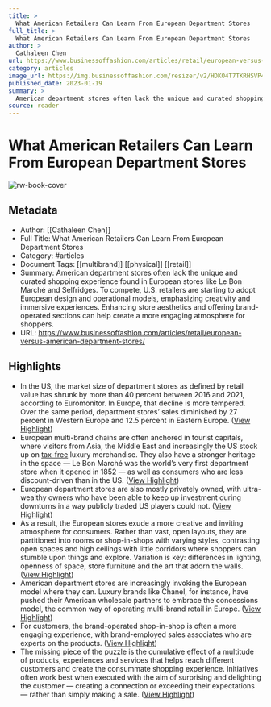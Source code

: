 ```yaml
---
title: >
  What American Retailers Can Learn From European Department Stores
full_title: >
  What American Retailers Can Learn From European Department Stores
author: >
  Cathaleen Chen
url: https://www.businessoffashion.com/articles/retail/european-versus-american-department-stores/
category: articles
image_url: https://img.businessoffashion.com/resizer/v2/HDKO4T7TKRHSVP4FSCTCXPLLO4.jpg?smart=true&auth=8f7d17bfa0cc2959a138b0bfaadb9322b4ecdeb60fe3a61c43fb254e168bdf84&width=1200&height=630
published_date: 2023-01-19
summary: >
  American department stores often lack the unique and curated shopping experience found in European stores like Le Bon Marché and Selfridges. To compete, U.S. retailers are starting to adopt European design and operational models, emphasizing creativity and immersive experiences. Enhancing store aesthetics and offering brand-operated sections can help create a more engaging atmosphere for shoppers.
source: reader
---
```

# What American Retailers Can Learn From European Department Stores

![rw-book-cover](https://img.businessoffashion.com/resizer/v2/HDKO4T7TKRHSVP4FSCTCXPLLO4.jpg?smart=true&auth=8f7d17bfa0cc2959a138b0bfaadb9322b4ecdeb60fe3a61c43fb254e168bdf84&width=1200&height=630)

## Metadata
- Author: [[Cathaleen Chen]]
- Full Title: What American Retailers Can Learn From European Department Stores
- Category: #articles
- Document Tags: [[multibrand]] [[physical]] [[retail]] 
- Summary: American department stores often lack the unique and curated shopping experience found in European stores like Le Bon Marché and Selfridges. To compete, U.S. retailers are starting to adopt European design and operational models, emphasizing creativity and immersive experiences. Enhancing store aesthetics and offering brand-operated sections can help create a more engaging atmosphere for shoppers.
- URL: https://www.businessoffashion.com/articles/retail/european-versus-american-department-stores/

## Highlights
- In the US, the market size of department stores as defined by retail value has shrunk by more than 40 percent between 2016 and 2021, according to Euromonitor. In Europe, that decline is more tempered. Over the same period, department stores’ sales diminished by 27 percent in Western Europe and 12.5 percent in Eastern Europe. ([View Highlight](https://read.readwise.io/read/01jgk6qc2yg8qh6br8gfx3z6t6))
- European multi-brand chains are often anchored in tourist capitals, where visitors from Asia, the Middle East and increasingly the US stock up on [tax-free](https://www.businessoffashion.com/news/luxury/uk-luxury-brands-urge-government-to-bring-back-tax-free-shopping/) luxury merchandise. They also have a stronger heritage in the space — Le Bon Marché was the world’s very first department store when it opened in 1852 — as well as consumers who are less discount-driven than in the US. ([View Highlight](https://read.readwise.io/read/01jgk6scgbsanwz2wtp199txhd))
- European department stores are also mostly privately owned, with ultra-wealthy owners who have been able to keep up investment during downturns in a way publicly traded US players could not. ([View Highlight](https://read.readwise.io/read/01jgk6v05bv631b4k2k4av63v1))
- As a result, the European stores exude a more creative and inviting atmosphere for consumers. Rather than vast, open layouts, they are partitioned into rooms or shop-in-shops with varying styles, contrasting open spaces and high ceilings with little corridors where shoppers can stumble upon things and explore. Variation is key: differences in lighting, openness of space, store furniture and the art that adorn the walls. ([View Highlight](https://read.readwise.io/read/01jgk6wtyv0dkhz4hw174bk1jv))
- American department stores are increasingly invoking the European model where they can. Luxury brands like Chanel, for instance, have pushed their American wholesale partners to embrace the concessions model, the common way of operating multi-brand retail in Europe. ([View Highlight](https://read.readwise.io/read/01jgk6z8p10sqh70r2bsgcx1p1))
- For customers, the brand-operated shop-in-shop is often a more engaging experience, with brand-employed sales associates who are experts on the products. ([View Highlight](https://read.readwise.io/read/01jgk6zsp1fb6zg3e6k1edtda6))
- The missing piece of the puzzle is the cumulative effect of a multitude of products, experiences and services that helps reach different customers and create the consummate shopping experience. Initiatives often work best when executed with the aim of surprising and delighting the customer — creating a connection or exceeding their expectations — rather than simply making a sale. ([View Highlight](https://read.readwise.io/read/01jgk71js8k4myn4d2b93xdc1t))



